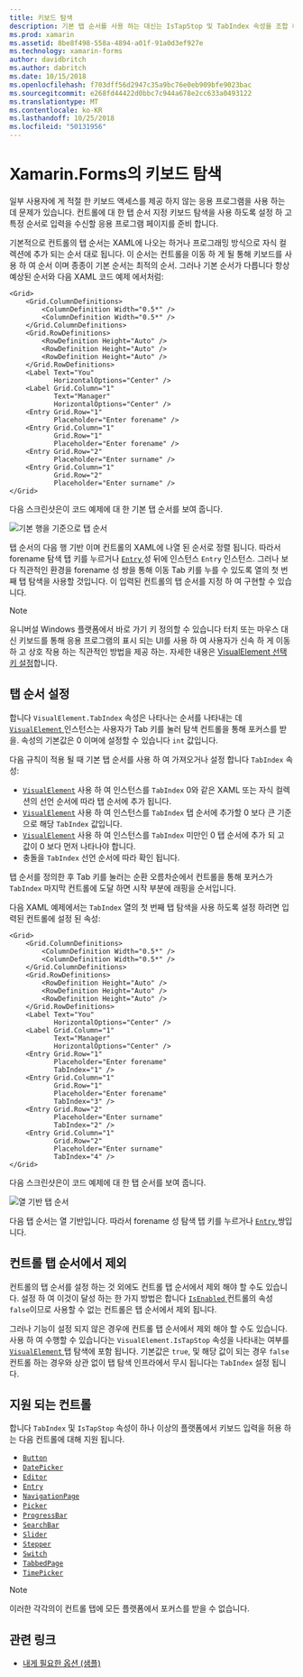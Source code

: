 ```yaml
---
title: 키보드 탐색
description: 기본 탭 순서를 사용 하는 대신는 IsTapStop 및 TabIndex 속성을 조합 하 여 탭 순서를 지정 하 여 UI를 조정 하는 데 필요한 경우가 있습니다.
ms.prod: xamarin
ms.assetid: 8be8f498-558a-4894-a01f-91a0d3ef927e
ms.technology: xamarin-forms
author: davidbritch
ms.author: dabritch
ms.date: 10/15/2018
ms.openlocfilehash: f703dff56d2947c35a9bc76e0eb909bfe9023bac
ms.sourcegitcommit: e268fd44422d0bbc7c944a678e2cc633a0493122
ms.translationtype: MT
ms.contentlocale: ko-KR
ms.lasthandoff: 10/25/2018
ms.locfileid: "50131956"
---
```

# <a name="keyboard-navigation-in-xamarinforms"></a>Xamarin.Forms의 키보드 탐색

일부 사용자에 게 적절 한 키보드 액세스를 제공 하지 않는 응용 프로그램을 사용 하는 데 문제가 있습니다. 컨트롤에 대 한 탭 순서 지정 키보드 탐색을 사용 하도록 설정 하 고 특정 순서로 입력을 수신할 응용 프로그램 페이지를 준비 합니다.

기본적으로 컨트롤의 탭 순서는 XAML에 나오는 하거나 프로그래밍 방식으로 자식 컬렉션에 추가 되는 순서 대로 됩니다. 이 순서는 컨트롤을 이동 하 게 될 통해 키보드를 사용 하 여 순서 이며 종종이 기본 순서는 최적의 순서. 그러나 기본 순서가 다릅니다 항상 예상된 순서와 다음 XAML 코드 예제 에서처럼:

```xaml
<Grid>
    <Grid.ColumnDefinitions>
        <ColumnDefinition Width="0.5*" />
        <ColumnDefinition Width="0.5*" />
    </Grid.ColumnDefinitions>
    <Grid.RowDefinitions>
        <RowDefinition Height="Auto" />
        <RowDefinition Height="Auto" />
        <RowDefinition Height="Auto" />
    </Grid.RowDefinitions>
    <Label Text="You"
           HorizontalOptions="Center" />
    <Label Grid.Column="1"
           Text="Manager"
           HorizontalOptions="Center" />
    <Entry Grid.Row="1"
           Placeholder="Enter forename" />
    <Entry Grid.Column="1"
           Grid.Row="1"
           Placeholder="Enter forename" />
    <Entry Grid.Row="2"
           Placeholder="Enter surname" />
    <Entry Grid.Column="1"
           Grid.Row="2"
           Placeholder="Enter surname" />
</Grid>
```

다음 스크린샷은이 코드 예제에 대 한 기본 탭 순서를 보여 줍니다.

![](keyboard-images/default-tab-order.png "기본 행을 기준으로 탭 순서")

탭 순서의 다음 행 기반 이며 컨트롤의 XAML에 나열 된 순서로 정렬 됩니다. 따라서 forename 탐색 탭 키를 누르거나 [ `Entry` ](xref:Xamarin.Forms.Entry) 성 뒤에 인스턴스 `Entry` 인스턴스. 그러나 보다 직관적인 환경을 forename 성 쌍을 통해 이동 Tab 키를 누를 수 있도록 열의 첫 번째 탭 탐색을 사용할 것입니다. 이 입력된 컨트롤의 탭 순서를 지정 하 여 구현할 수 있습니다.

> [!NOTE]
> 유니버설 Windows 플랫폼에서 바로 가기 키 정의할 수 있습니다 터치 또는 마우스 대신 키보드를 통해 응용 프로그램의 표시 되는 UI를 사용 하 여 사용자가 신속 하 게 이동 하 고 상호 작용 하는 직관적인 방법을 제공 하는. 자세한 내용은 [VisualElement 선택 키 설정](~/xamarin-forms/platform/platform-specifics/consuming/windows.md#visualelement-accesskeys)합니다.

## <a name="setting-the-tab-order"></a>탭 순서 설정

합니다 `VisualElement.TabIndex` 속성은 나타나는 순서를 나타내는 데 [ `VisualElement` ](xref:Xamarin.Forms.VisualElement) 인스턴스는 사용자가 Tab 키를 눌러 탐색 컨트롤을 통해 포커스를 받을. 속성의 기본값은 0 이며에 설정할 수 있습니다 `int` 값입니다.

다음 규칙이 적용 될 때 기본 탭 순서를 사용 하 여 가져오거나 설정 합니다 `TabIndex` 속성:

 - [`VisualElement`](xref:Xamarin.Forms.VisualElement) 사용 하 여 인스턴스를 `TabIndex` 0와 같은 XAML 또는 자식 컬렉션의 선언 순서에 따라 탭 순서에 추가 됩니다.
 - [`VisualElement`](xref:Xamarin.Forms.VisualElement) 사용 하 여 인스턴스를 `TabIndex` 탭 순서에 추가할 0 보다 큰 기준으로 해당 `TabIndex` 값입니다.
 - [`VisualElement`](xref:Xamarin.Forms.VisualElement) 사용 하 여 인스턴스를 `TabIndex` 미만인 0 탭 순서에 추가 되 고 값이 0 보다 먼저 나타나야 합니다.
 - 충돌을 `TabIndex` 선언 순서에 따라 확인 됩니다.

탭 순서를 정의한 후 Tab 키를 눌러는 순환 오름차순에서 컨트롤을 통해 포커스가 `TabIndex` 마지막 컨트롤에 도달 하면 시작 부분에 래핑을 순서입니다.

다음 XAML 예제에서는 `TabIndex` 열의 첫 번째 탭 탐색을 사용 하도록 설정 하려면 입력된 컨트롤에 설정 된 속성:

```xaml
<Grid>
    <Grid.ColumnDefinitions>
        <ColumnDefinition Width="0.5*" />
        <ColumnDefinition Width="0.5*" />
    </Grid.ColumnDefinitions>
    <Grid.RowDefinitions>
        <RowDefinition Height="Auto" />
        <RowDefinition Height="Auto" />
        <RowDefinition Height="Auto" />
    </Grid.RowDefinitions>
    <Label Text="You"
           HorizontalOptions="Center" />
    <Label Grid.Column="1"
           Text="Manager"
           HorizontalOptions="Center" />
    <Entry Grid.Row="1"
           Placeholder="Enter forename"
           TabIndex="1" />
    <Entry Grid.Column="1"
           Grid.Row="1"
           Placeholder="Enter forename"
           TabIndex="3" />
    <Entry Grid.Row="2"
           Placeholder="Enter surname"
           TabIndex="2" />
    <Entry Grid.Column="1"
           Grid.Row="2"
           Placeholder="Enter surname"
           TabIndex="4" />
</Grid>
```

다음 스크린샷은이 코드 예제에 대 한 탭 순서를 보여 줍니다.

![](keyboard-images/correct-tab-order.png "열 기반 탭 순서")

다음 탭 순서는 열 기반입니다. 따라서 forename 성 탐색 탭 키를 누르거나 [ `Entry` ](xref:Xamarin.Forms.Entry) 쌍입니다.

## <a name="excluding-controls-from-the-tab-order"></a>컨트롤 탭 순서에서 제외

컨트롤의 탭 순서를 설정 하는 것 외에도 컨트롤 탭 순서에서 제외 해야 할 수도 있습니다. 설정 하 여 이것이 달성 하는 한 가지 방법은 합니다 [ `IsEnabled` ](xref:Xamarin.Forms.VisualElement) 컨트롤의 속성 `false`이므로 사용할 수 없는 컨트롤은 탭 순서에서 제외 됩니다.

그러나 기능이 설정 되지 않은 경우에 컨트롤 탭 순서에서 제외 해야 할 수도 있습니다. 사용 하 여 수행할 수 있습니다는 `VisualElement.IsTapStop` 속성을 나타내는 여부를 [ `VisualElement` ](xref:Xamarin.Forms.VisualElement) 탭 탐색에 포함 됩니다. 기본값은 `true`, 및 해당 값이 되는 경우 `false` 컨트롤 하는 경우와 상관 없이 탭 탐색 인프라에서 무시 됩니다는 `TabIndex` 설정 됩니다.

## <a name="supported-controls"></a>지원 되는 컨트롤

합니다 `TabIndex` 및 `IsTapStop` 속성이 하나 이상의 플랫폼에서 키보드 입력을 허용 하는 다음 컨트롤에 대해 지원 됩니다.

- [`Button`](xref:Xamarin.Forms.Button)
- [`DatePicker`](xref:Xamarin.Forms.DatePicker)
- [`Editor`](xref:Xamarin.Forms.Editor)
- [`Entry`](xref:Xamarin.Forms.Entry)
- [`NavigationPage`](xref:Xamarin.Forms.NavigationPage)
- [`Picker`](xref:Xamarin.Forms.Picker)
- [`ProgressBar`](xref:Xamarin.Forms.ProgressBar)
- [`SearchBar`](xref:Xamarin.Forms.SearchBar)
- [`Slider`](xref:Xamarin.Forms.Slider)
- [`Stepper`](xref:Xamarin.Forms.Stepper)
- [`Switch`](xref:Xamarin.Forms.Switch)
- [`TabbedPage`](xref:Xamarin.Forms.TabbedPage)
- [`TimePicker`](xref:Xamarin.Forms.TimePicker)

> [!NOTE]
> 이러한 각각의이 컨트롤 탭에 모든 플랫폼에서 포커스를 받을 수 없습니다.

## <a name="related-links"></a>관련 링크

- [내게 필요한 옵션 (샘플)](https://developer.xamarin.com/samples/xamarin-forms/UserInterface/Accessibility/)
